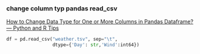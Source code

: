 ###  change column typ pandas read_csv


[How to Change Data Type for One or More Columns in Pandas Dataframe? — Python and R Tips](https://cmdlinetips.com/2018/09/how-to-change-data-type-for-one-or-more-columns-in-pandas-dataframe/)


 

```python
df = pd.read_csv("weather.tsv", sep="\t",  
                 dtype={'Day': str,'Wind':int64})
```
